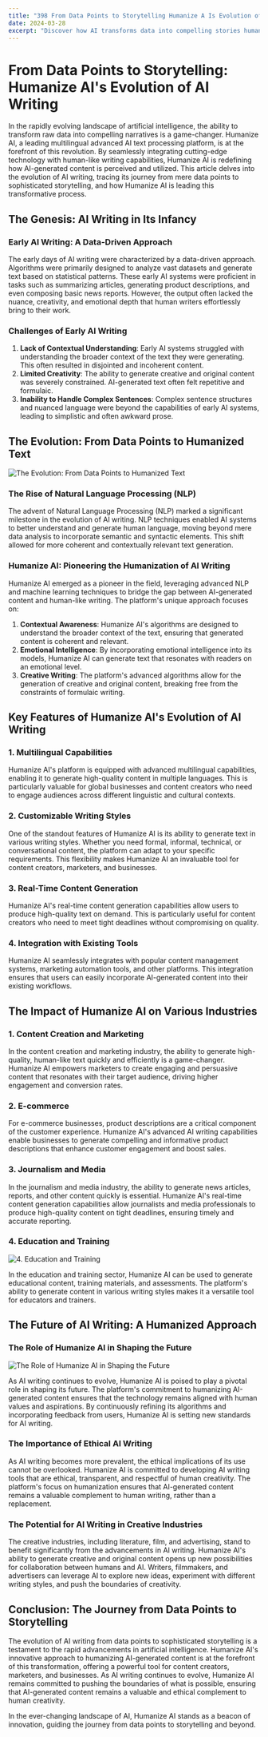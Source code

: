 ```yaml
---
title: "398 From Data Points to Storytelling Humanize A Is Evolution of AI Writing"
date: 2024-03-28
excerpt: "Discover how AI transforms data into compelling stories humanizing its evolution in writing"
---
```


# From Data Points to Storytelling: Humanize AI's Evolution of AI Writing

In the rapidly evolving landscape of artificial intelligence, the ability to transform raw data into compelling narratives is a game-changer. Humanize AI, a leading multilingual advanced AI text processing platform, is at the forefront of this revolution. By seamlessly integrating cutting-edge technology with human-like writing capabilities, Humanize AI is redefining how AI-generated content is perceived and utilized. This article delves into the evolution of AI writing, tracing its journey from mere data points to sophisticated storytelling, and how Humanize AI is leading this transformative process.

## The Genesis: AI Writing in Its Infancy

### Early AI Writing: A Data-Driven Approach

The early days of AI writing were characterized by a data-driven approach. Algorithms were primarily designed to analyze vast datasets and generate text based on statistical patterns. These early AI systems were proficient in tasks such as summarizing articles, generating product descriptions, and even composing basic news reports. However, the output often lacked the nuance, creativity, and emotional depth that human writers effortlessly bring to their work.

### Challenges of Early AI Writing

1. **Lack of Contextual Understanding**: Early AI systems struggled with understanding the broader context of the text they were generating. This often resulted in disjointed and incoherent content.
2. **Limited Creativity**: The ability to generate creative and original content was severely constrained. AI-generated text often felt repetitive and formulaic.
3. **Inability to Handle Complex Sentences**: Complex sentence structures and nuanced language were beyond the capabilities of early AI systems, leading to simplistic and often awkward prose.

## The Evolution: From Data Points to Humanized Text

![The Evolution: From Data Points to Humanized Text](/images/09.jpeg)


### The Rise of Natural Language Processing (NLP)

The advent of Natural Language Processing (NLP) marked a significant milestone in the evolution of AI writing. NLP techniques enabled AI systems to better understand and generate human language, moving beyond mere data analysis to incorporate semantic and syntactic elements. This shift allowed for more coherent and contextually relevant text generation.

### Humanize AI: Pioneering the Humanization of AI Writing

Humanize AI emerged as a pioneer in the field, leveraging advanced NLP and machine learning techniques to bridge the gap between AI-generated content and human-like writing. The platform's unique approach focuses on:

1. **Contextual Awareness**: Humanize AI's algorithms are designed to understand the broader context of the text, ensuring that generated content is coherent and relevant.
2. **Emotional Intelligence**: By incorporating emotional intelligence into its models, Humanize AI can generate text that resonates with readers on an emotional level.
3. **Creative Writing**: The platform's advanced algorithms allow for the generation of creative and original content, breaking free from the constraints of formulaic writing.

## Key Features of Humanize AI's Evolution of AI Writing

### 1. Multilingual Capabilities

Humanize AI's platform is equipped with advanced multilingual capabilities, enabling it to generate high-quality content in multiple languages. This is particularly valuable for global businesses and content creators who need to engage audiences across different linguistic and cultural contexts.

### 2. Customizable Writing Styles

One of the standout features of Humanize AI is its ability to generate text in various writing styles. Whether you need formal, informal, technical, or conversational content, the platform can adapt to your specific requirements. This flexibility makes Humanize AI an invaluable tool for content creators, marketers, and businesses.

### 3. Real-Time Content Generation

Humanize AI's real-time content generation capabilities allow users to produce high-quality text on demand. This is particularly useful for content creators who need to meet tight deadlines without compromising on quality.

### 4. Integration with Existing Tools

Humanize AI seamlessly integrates with popular content management systems, marketing automation tools, and other platforms. This integration ensures that users can easily incorporate AI-generated content into their existing workflows.

## The Impact of Humanize AI on Various Industries

### 1. Content Creation and Marketing

In the content creation and marketing industry, the ability to generate high-quality, human-like text quickly and efficiently is a game-changer. Humanize AI empowers marketers to create engaging and persuasive content that resonates with their target audience, driving higher engagement and conversion rates.

### 2. E-commerce

For e-commerce businesses, product descriptions are a critical component of the customer experience. Humanize AI's advanced AI writing capabilities enable businesses to generate compelling and informative product descriptions that enhance customer engagement and boost sales.

### 3. Journalism and Media

In the journalism and media industry, the ability to generate news articles, reports, and other content quickly is essential. Humanize AI's real-time content generation capabilities allow journalists and media professionals to produce high-quality content on tight deadlines, ensuring timely and accurate reporting.

### 4. Education and Training

![4. Education and Training](/images/18.jpeg)


In the education and training sector, Humanize AI can be used to generate educational content, training materials, and assessments. The platform's ability to generate content in various writing styles makes it a versatile tool for educators and trainers.

## The Future of AI Writing: A Humanized Approach

### The Role of Humanize AI in Shaping the Future

![The Role of Humanize AI in Shaping the Future](/images/21.jpeg)


As AI writing continues to evolve, Humanize AI is poised to play a pivotal role in shaping its future. The platform's commitment to humanizing AI-generated content ensures that the technology remains aligned with human values and aspirations. By continuously refining its algorithms and incorporating feedback from users, Humanize AI is setting new standards for AI writing.

### The Importance of Ethical AI Writing

As AI writing becomes more prevalent, the ethical implications of its use cannot be overlooked. Humanize AI is committed to developing AI writing tools that are ethical, transparent, and respectful of human creativity. The platform's focus on humanization ensures that AI-generated content remains a valuable complement to human writing, rather than a replacement.

### The Potential for AI Writing in Creative Industries

The creative industries, including literature, film, and advertising, stand to benefit significantly from the advancements in AI writing. Humanize AI's ability to generate creative and original content opens up new possibilities for collaboration between humans and AI. Writers, filmmakers, and advertisers can leverage AI to explore new ideas, experiment with different writing styles, and push the boundaries of creativity.

## Conclusion: The Journey from Data Points to Storytelling

The evolution of AI writing from data points to sophisticated storytelling is a testament to the rapid advancements in artificial intelligence. Humanize AI's innovative approach to humanizing AI-generated content is at the forefront of this transformation, offering a powerful tool for content creators, marketers, and businesses. As AI writing continues to evolve, Humanize AI remains committed to pushing the boundaries of what is possible, ensuring that AI-generated content remains a valuable and ethical complement to human creativity.

In the ever-changing landscape of AI, Humanize AI stands as a beacon of innovation, guiding the journey from data points to storytelling and beyond.